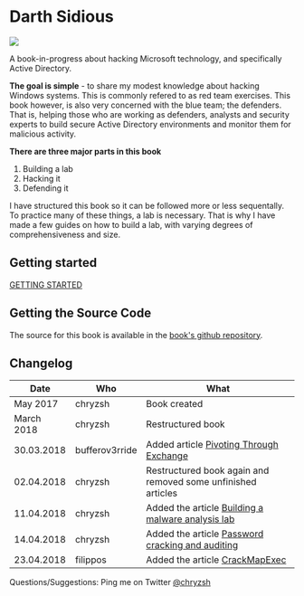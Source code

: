 # Darth Sidious

![](https://www.designerd.com.br/wp-content/uploads/2014/07/8.png)

A book-in-progress about hacking Microsoft technology, and specifically Active Directory.

**The goal is simple** - to share my modest knowledge about hacking Windows systems. This is commonly refered to as red team exercises. This book however, is also very concerned with the blue team; the defenders. That is, helping those who are working as defenders, analysts and security experts to build secure Active Directory environments and monitor them for malicious activity.

**There are three major parts in this book**  
1. Building a lab  
2. Hacking it  
3. Defending it

I have structured this book so it can be followed more or less sequentally. To practice many of these things, a lab is necessary. That is why I have made a few guides on how to build a lab, with varying degrees of comprehensiveness and size.

## Getting started

[GETTING STARTED](../getting-started/getting-started.md)

## Getting the Source Code

The source for this book is available in the [book's github repository](https://github.com/chryzsh/DarthSidious).

## Changelog

| Date | Who | What |
| --- | --- | --- |
| May 2017 | chryzsh | Book created |
| March 2018 | chryzsh | Restructured book |
| 30.03.2018 | bufferov3rride | Added article [Pivoting Through Exchange](../initial-access/initial-access-through-exchange.md) |
| 02.04.2018 | chryzsh | Restructured book again and removed some unfinished articles |
| 11.04.2018 | chryzsh | Added the article [Building a malware analysis lab](https://github.com/chryzsh/DarthSidious/tree/fdd707cf9dbbc2faf3cf3dbbcd712b06fceeee87/labs/labs/cuckoo-malware-analysis-lab.md) |
| 14.04.2018 | chryzsh | Added the article [Password cracking and auditing](../credential-access/password-cracking-and-auditing.md) |
| 23.04.2018 | filippos | Added the article [CrackMapExec](../execution/crackmapexec.md) |

Questions/Suggestions: Ping me on Twitter [@chryzsh](https://twitter.com/chryzsh)

